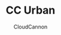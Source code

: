 ---
title: "CC Urban"
github: https://github.com/CloudCannon/urban-jekyll-template
demo: https://teal-worm.cloudvent.net/
author: CloudCannon
ssg:
  - Jekyll
cms:
  - No Cms
---